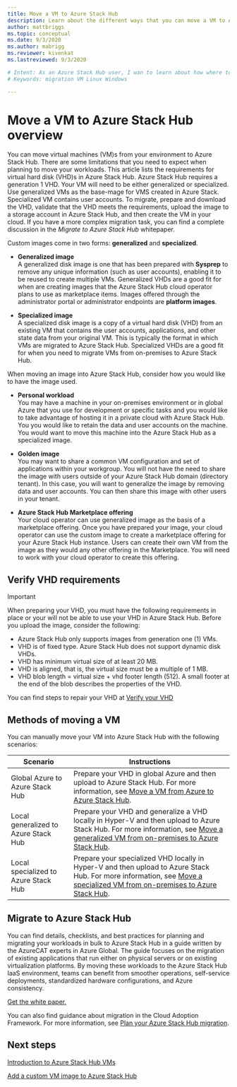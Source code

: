 ```yaml
---
title: Move a VM to Azure Stack Hub
description: Learn about the different ways that you can move a VM to Azure Stack Hub.
author: mattbriggs
ms.topic: conceptual
ms.date: 9/3/2020
ms.author: mabrigg
ms.reviewer: kivenkat
ms.lastreviewed: 9/3/2020

# Intent: As an Azure Stack Hub user, I wan to learn about how where to find more information developing solutions.
# Keywords: migration VM Linux Windows

---
```


# Move a VM to Azure Stack Hub overview

You can move virtual machines (VM)s from your environment to Azure Stack Hub. There are some limitations that you need to expect when planning to move your workloads. This article lists the requirements for virtual hard disk (VHD)s in Azure Stack Hub. Azure Stack Hub requires a generation 1 VHD. Your VM will need to be either generalized or specialized. Use generalized VMs as the base-mage for VMS created in Azure Stack. Specialized VM contains user accounts. To migrate, prepare and download the VHD, validate that the VHD meets the requirements, upload the image to a storage account in Azure Stack Hub, and then create the VM in your cloud. If you have a more complex migration task, you can find a complete discussion in the *Migrate to Azure Stack Hub* whitepaper.

Custom images come in two forms: **generalized** and **specialized**.

- **Generalized image**  
  A generalized disk image is one that has been prepared with **Sysprep** to remove any unique information (such as user accounts), enabling it to be reused to create multiple VMs. Generalized VHDs are a good fit for when are creating images that the Azure Stack Hub cloud operator plans to use as marketplace items. Images offered through the administrator portal or administrator endpoints are **platform images**.

- **Specialized image**  
  A specialized disk image is a copy of a virtual hard disk (VHD) from an existing VM that contains the user accounts, applications, and other state data from your original VM. This is typically the format in which VMs are migrated to Azure Stack Hub. Specialized VHDs are a good fit for when you need to migrate VMs from on-premises to Azure Stack Hub.

When moving an image into Azure Stack Hub, consider how you would like to have the image used.

- **Personal workload**  
    You may have a machine in your on-premises environment or in global Azure that you use for development or specific tasks and you would like to take advantage of hosting it in a private cloud with Azure Stack Hub. You you would like to retain the data and user accounts on the machine. You would want to move this machine into the Azure Stack Hub as a specialized image.

- **Golden image**  
    You may want to share a common VM configuration and set of applications within your workgroup. You will not have the need to share the image with users outside of your Azure Stack Hub domain (directory tenant). In this case, you will want to generalize the image by removing data and user accounts. You can then share this image with other users in your tenant.

- **Azure Stack Hub Marketplace offering**  
    Your cloud operator can use generalized image as the basis of a marketplace offering. Once you have prepared your image, your cloud operator can use the custom image to create a marketplace offering for your Azure Stack Hub instance. Users can create their own VM from the image as they would any other offering in the Marketplace. You will need to work with your cloud operator to create this offering.

## Verify VHD requirements

> [!IMPORTANT]  
> When preparing your VHD, you must have the following requirements in place or your will not be able to use your VHD in Azure Stack Hub.
> Before you upload the image, consider the following:
> - Azure Stack Hub only supports images from generation one (1) VMs.
> - VHD is of fixed type. Azure Stack Hub does not support dynamic disk VHDs.
> - VHD has minimum virtual size of at least 20 MB.
> - VHD is aligned, that is, the virtual size must be a multiple of 1 MB.
> - VHD blob length = virtual size + vhd footer length (512). A small footer at the end of the blob describes the properties of the VHD. 

You can find steps to repair your VHD at [Verify your VHD](vm-move-vm-from-azure.md#verify-your-vhd)

## Methods of moving a VM

You can manually move your VM into Azure Stack Hub with the following scenarios:

| Scenario | Instructions |
| --- | --- |
| Global Azure to Azure Stack Hub | Prepare your VHD in global Azure and then upload to Azure Stack Hub. For more information, see [Move a VM from Azure to Azure Stack Hub](vm-move-vm-from-azure.md). |
| Local generalized to Azure Stack Hub | Prepare your VHD and generalize a VHD locally in Hyper-V and then upload to Azure Stack Hub. For more information, see [Move a generalized VM from on-premises to Azure Stack Hub](vm-move-vm-generalized.md). |
| Local specialized to Azure Stack Hub | Prepare your specialized VHD locally in Hyper-V and then upload to Azure Stack Hub. For more information, see [Move a specialized VM from on-premises to Azure Stack Hub](vm-move-vm-specialized.md). |

## Migrate to Azure Stack Hub

You can find details, checklists, and best practices for planning and migrating your workloads in bulk to Azure Stack Hub in a guide written by the AzureCAT experts in Azure Global. The guide focuses on the migration of existing applications that run either on physical servers or on existing virtualization platforms. By moving these workloads to the Azure Stack Hub IaaS environment, teams can benefit from smoother operations, self-service deployments, standardized hardware configurations, and Azure consistency.

[Get the white paper.](https://azure.microsoft.com/resources/migrate-to-azure-stack-hub-patterns-and-practices-checklists/)

You can also find guidance about migration in the Cloud Adoption Framework. For more information, see [Plan your Azure Stack Hub migration](/azure/cloud-adoption-framework/scenarios/azure-stack/plan). 

## Next steps

[Introduction to Azure Stack Hub VMs](azure-stack-compute-overview.md)

[Add a custom VM image to Azure Stack Hub](../operator/azure-stack-add-vm-image.md)